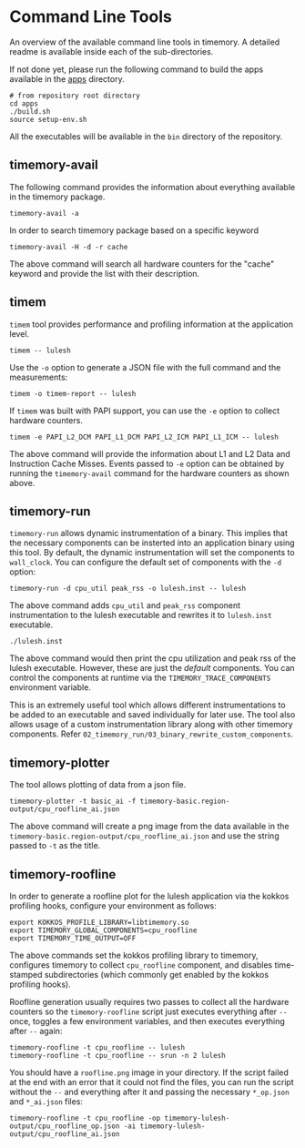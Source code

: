 # Command Line Tools

An overview of the available command line tools in timemory.
A detailed readme is available inside each of the sub-directories.

If not done yet, please run the following command to build the apps available in the [apps](../../apps/README.md) directory.

```console
# from repository root directory
cd apps
./build.sh
source setup-env.sh
```

All the executables will be available in the `bin` directory of the repository.

## timemory-avail

The following command provides the information about everything available in the timemory package.

```console
timemory-avail -a
```

In order to search timemory package based on a specific keyword

```console
timemory-avail -H -d -r cache
```

The above command will search all hardware counters for the "cache" keyword and provide the list with their description.

## timem

`timem` tool provides performance and profiling information at the application level.

```console
timem -- lulesh
```

Use the `-o` option to generate a JSON file with the full command and the measurements:

```console
timem -o timem-report -- lulesh
```

If `timem` was built with PAPI support, you can use the `-e` option to collect hardware counters.

```console
timem -e PAPI_L2_DCM PAPI_L1_DCM PAPI_L2_ICM PAPI_L1_ICM -- lulesh
```

The above command will provide the information about L1 and L2 Data and Instruction Cache Misses.
Events passed to `-e` option can be obtained by running the `timemory-avail` command for the hardware counters as shown above.

## timemory-run

`timemory-run` allows dynamic instrumentation of a binary. This implies that the necessary components can be insterted into an application binary using this tool.
By default, the dynamic instrumentation will set the components to `wall_clock`. You can configure the default set of components with the `-d` option:

```console
timemory-run -d cpu_util peak_rss -o lulesh.inst -- lulesh
```

The above command adds `cpu_util` and `peak_rss` component instrumentation to the lulesh executable and rewrites it to `lulesh.inst` executable.

```console
./lulesh.inst
```

The above command would then print the cpu utilization and peak rss of the lulesh executable.
However, these are just the _default_ components. You can control the components at runtime via the `TIMEMORY_TRACE_COMPONENTS` environment variable.

This is an extremely useful tool which allows different instrumentations to be added to an executable and saved individually for later use.
The tool also allows usage of a custom instrumentation library along with other timemory components. Refer `02_timemory_run/03_binary_rewrite_custom_components`.

## timemory-plotter

The tool allows plotting of data from a json file.

```console
timemory-plotter -t basic_ai -f timemory-basic.region-output/cpu_roofline_ai.json
```

The above command will create a png image from the data available in the `timemory-basic.region-output/cpu_roofline_ai.json` and use the string passed to `-t` as the title.

## timemory-roofline

In order to generate a roofline plot for the lulesh application via the kokkos profiling hooks, configure your environment as follows:

```console
export KOKKOS_PROFILE_LIBRARY=libtimemory.so
export TIMEMORY_GLOBAL_COMPONENTS=cpu_roofline
export TIMEMORY_TIME_OUTPUT=OFF
```

The above commands set the kokkos profiling library to timemory, configures timemory to collect `cpu_roofline` component, and disables time-stamped subdirectories
(which commonly get enabled by the kokkos profiling hooks).

Roofline generation usually requires two passes to collect all the hardware counters so the `timemory-roofline` script just executes everything after `--` once,
toggles a few environment variables, and then executes everything after `--` again:

```console
timemory-roofline -t cpu_roofline -- lulesh
timemory-roofline -t cpu_roofline -- srun -n 2 lulesh
```

You should have a `roofline.png` image in your directory. If the script failed at the end with an error that it could not find the files,
you can run the script without the `--` and everything after it and passing the necessary `*_op.json` and `*_ai.json` files:

```console
timemory-roofline -t cpu_roofline -op timemory-lulesh-output/cpu_roofline_op.json -ai timemory-lulesh-output/cpu_roofline_ai.json
```
